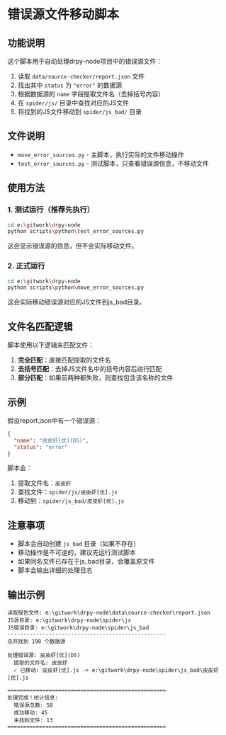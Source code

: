 # 错误源文件移动脚本

## 功能说明

这个脚本用于自动处理drpy-node项目中的错误源文件：

1. 读取 `data/source-checker/report.json` 文件
2. 找出其中 `status` 为 `"error"` 的数据源
3. 根据数据源的 `name` 字段提取文件名（去掉括号内容）
4. 在 `spider/js/` 目录中查找对应的JS文件
5. 将找到的JS文件移动到 `spider/js_bad/` 目录

## 文件说明

- `move_error_sources.py` - 主脚本，执行实际的文件移动操作
- `test_error_sources.py` - 测试脚本，只查看错误源信息，不移动文件

## 使用方法

### 1. 测试运行（推荐先执行）

```bash
cd e:\gitwork\drpy-node
python scripts\python\test_error_sources.py
```

这会显示错误源的信息，但不会实际移动文件。

### 2. 正式运行

```bash
cd e:\gitwork\drpy-node
python scripts\python\move_error_sources.py
```

这会实际移动错误源对应的JS文件到js_bad目录。

## 文件名匹配逻辑

脚本使用以下逻辑来匹配文件：

1. **完全匹配**：直接匹配提取的文件名
2. **去括号匹配**：去掉JS文件名中的括号内容后进行匹配
3. **部分匹配**：如果前两种都失败，则查找包含该名称的文件

## 示例

假设report.json中有一个错误源：

```json
{
  "name": "皮皮虾[优](DS)",
  "status": "error"
}
```

脚本会：

1. 提取文件名：`皮皮虾`
2. 查找文件：`spider/js/皮皮虾[优].js`
3. 移动到：`spider/js_bad/皮皮虾[优].js`

## 注意事项

- 脚本会自动创建 `js_bad` 目录（如果不存在）
- 移动操作是不可逆的，建议先运行测试脚本
- 如果同名文件已存在于js_bad目录，会覆盖原文件
- 脚本会输出详细的处理日志

## 输出示例

```
读取报告文件: e:\gitwork\drpy-node\data\source-checker\report.json
JS源目录: e:\gitwork\drpy-node\spider\js
JS错误目录: e:\gitwork\drpy-node\spider\js_bad
--------------------------------------------------
总共找到 198 个数据源

处理错误源: 皮皮虾[优](DS)
  提取的文件名: 皮皮虾
  ✓ 已移动: 皮皮虾[优].js -> e:\gitwork\drpy-node\spider\js_bad\皮皮虾[优].js

==================================================
处理完成！统计信息:
  错误源总数: 58
  成功移动: 45
  未找到文件: 13
==================================================
```